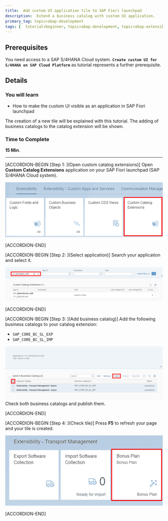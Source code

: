 ```yaml
---
title:  Add custom UI application tile to SAP Fiori launchpad
description:  Extend a business catalog with custom UI application.
primary_tag: topic>abap-development
tags: [  tutorial>beginner, topic>abap-development, topic>abap-extensibility ]
---
```


## Prerequisites  
You need access to a SAP S/4HANA Cloud system. **`Create custom UI for S/4HANA on SAP Cloud Platform`** as tutorial represents a further prerequisite.

## Details
### You will learn
- How to make the custom UI visible as an application in SAP Fiori launchpad

The creation of a new tile will be explained with this tutorial. The adding of business catalogs to the catalog extension will be shown.

### Time to Complete
**15 Min**.

---

[ACCORDION-BEGIN [Step 1: ](Open custom catalog extensions)]
Open **Custom Catalog Extensions** application on your SAP Fiori launchpad (SAP S/4HANA Cloud system).

![Open custom catalog extensions](catalog.png)

[ACCORDION-END]

[ACCORDION-BEGIN [Step 2: ](Select application)]
Search your application and select it.

![Select application](select.png)

[ACCORDION-END]

[ACCORDION-BEGIN [Step 3: ](Add business catalog)]
Add the following business catalogs to your catalog extension:

  - `SAP_CORE_BC_SL_EXP`
  - `SAP_CORE_BC_SL_IMP`

![Add business catalog](add2.png)
Check both business catalogs and publish them.

[ACCORDION-END]

[ACCORDION-BEGIN [Step 4: ](Check tile)]
Press **F5** to refresh your page and your tile is created.

![Check tile](tile.png)

[ACCORDION-END]
